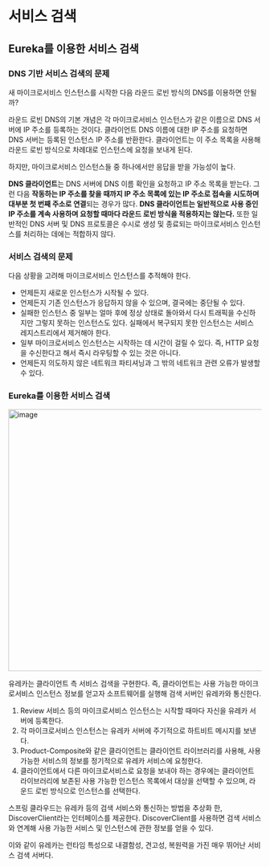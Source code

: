 # 서비스 검색 

## Eureka를 이용한 서비스 검색


### DNS 기반 서비스 검색의 문제

새 마이크로서비스 인스턴스를 시작한 다음 라운드 로빈 방식의 DNS를 이용하면 안될까?

라운드 로빈 DNS의 기본 개념은 각 마이크로서비스 인스턴스가 같은 이름으로 DNS 서버에 IP 주소를 등록하는 것이다. 클라이언트 DNS 이름에 대한 IP 주소를 요청하면 DNS 서버는 등록된 인스턴스 IP 주소를 반환한다. 클라이언트는 이 주소 목록을 사용해 라운드 로빈 방식으로 차례대로 인스턴스에 요청을 보내게 된다.

하지만, 마이크로서비스 인스턴스들 중 하나에서만 응답을 받을 가능성이 높다.

**DNS 클라이언트**는 DNS 서버에 DNS 이름 확인을 요청하고 IP 주소 목록을 받는다. 
그런 다음 **작동하는 IP 주소를 찾을 때까지 IP 주소 목록에 있는 IP 주소로 접속을 시도하며 대부분 첫 번째 주소로 연결**되는 경우가 많다. 
**DNS 클라이언트는 일반적으로 사용 중인 IP 주소를 계속 사용하며 요청할 때마다 라운드 로빈 방식을 적용하지는 않는다.** 
또한 일반적인 DNS 서버 및 DNS 프로토콜은 수시로 생성 및 종료되는 마이크로서비스 인스턴스를 처리하는 데에는 적합하지 않다.


### 서비스 검색의 문제

다음 상황을 고려해 마이크로서비스 인스턴스를 추적해야 한다.

- 언제든지 새로운 인스턴스가 시작될 수 있다.
- 언제든지 기존 인스턴스가 응답하지 않을 수 있으며, 결국에는 중단될 수 있다.
- 실패한 인스턴스 중 일부는 얼마 후에 정상 상태로 돌아와서 다시 트래픽을 수신하지만 그렇지 못하는 인스턴스도 있다. 실패에서 복구되지 못한 인스턴스는 서비스 레지스트리에서 제거해야 한다.
- 일부 마이크로서비스 인스턴스는 시작하는 데 시간이 걸릴 수 있다. 즉, HTTP 요청을 수신한다고 해서 즉시 라우팅할 수 있는 것은 아니다.
- 언제든지 의도하지 않은 네트워크 파티셔닝과 그 밖의 네트워크 관련 오류가 발생할 수 있다.


### Eureka를 이용한 서비스 검색

<img width="522" alt="image" src="https://github.com/user-attachments/assets/5aab39ae-f733-485a-883f-ef17281d1baa">

유레카는 클라이언트 측 서비스 검색을 구현한다. 즉, 클라이언트는 사용 가능한 마이크로서비스 인스턴스 정보를 얻고자 소프트웨어를 실행해 검색 서버인 유레카와 통신한다.

1. Review 서비스 등의 마이크로서비스 인스턴스는 시작할 때마다 자신을 유레카 서버에 등록한다.
2. 각 마이크로서비스 인스턴스는 유레카 서버에 주기적으로 하트비트 메시지를 보낸다.
3. Product-Composite와 같은 클라이언트는 클라이언트 라이브러리를 사용해, 사용 가능한 서비스의 정보를 정기적으로 유레카 서비스에 요청한다.
4. 클라이언트에서 다른 마이크로서비스로 요청을 보내야 하는 경우에는 클라이언트 라이브러리에 보존된 사용 가능한 인스턴스 목록에서 대상을 선택할 수 있으며, 라운드 로빈 방식으로 인스턴스를 선택한다.

스프링 클라우드는 유레카 등의 검색 서비스와 통신하는 방법을 추상화 한, DiscoverClient라는 인터페이스를 제공한다.
DiscoverClient를 사용하면 검색 서비스와 연계해 사용 가능한 서비스 및 인스턴스에 관한 정보를 얻을 수 있다.

이와 같이 유레카는 런타임 특성으로 내결함성, 견고성, 복원력을 가진 매우 뛰어난 서비스 검색 서버다.  
